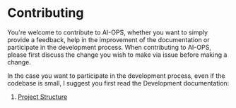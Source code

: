 <!-- ### Table of Contents

---
-->
# Contributing

You're welcome to contribute to AI-OPS, whether you want to simply provide a feedback, help in the improvement of the
documentation or participate in the development process. When contributing to AI-OPS, please first discuss the change 
you wish to make via issue before making a change.

In the case you want to participate in the development process, even if the codebase is small, I suggest you first read
the Development documentation:
1. [Project Structure](./docs/development/1.Project%20Structure.md)



